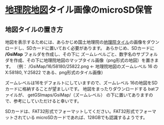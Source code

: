 # [地理院地図](https://maps.gsi.go.jp/help/howtouse.html)タイル画像のmicroSD保管

## 地図タイルの置き方

地図を表示するためには、あらかじめ国土地理院の[地理院タイル](https://maps.gsi.go.jp/development/siyou.html)の画像をダウンロードし、SDカードに置いておく必要があります。
あらかじめ、SDカードに **/GsiMap** フォルダを作成し、その下に ズームレベルごと、数字名のサブフォルダを作成、その下に地理院地図のマップタイル画像（png形式の地図）を置きます。
（例： /GsiMap/16/58180/25822.png  ← 地理院地図のズームレベル 16 の X:58180, Y:25822 である、png形式のタイル画像）

ズームレベルは16をデフォルトにしていますので、ズームレベル 16の地図をSDカードに格納することが望ましいです。
地図をまったりダウンロードする batファイルが、 getGSImaps/GsiMap/（ズームレベル） の下に置いてありますので、参考にしていただけると幸いです。

SDカードは、FAT32形式でフォーマットしてください。FAT32形式でフォーマットされている microSDカードであれば、128GBでも認識するようです。

